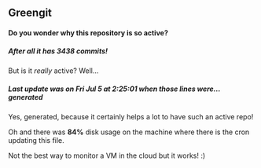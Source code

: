 ## Greengit

#### Do you wonder why this repository is so active?

##### After all it has 3438 commits!

But is it *really* active? Well...

##### Last update was on Fri Jul 5 at 2:25:01 when those lines were... generated

Yes, generated, because it certainly helps a lot to have such an active repo!

Oh and there was **84%** disk usage on the machine
where there is the cron updating this file.

Not the best way to monitor a VM in the cloud but it works! :)
